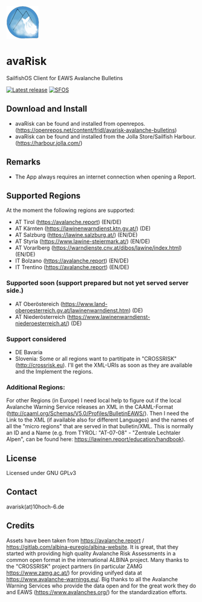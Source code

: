 ![avaRiskLogo](icons/86x86/harbour-avarisk.png)

# avaRisk
SailfishOS Client for EAWS Avalanche Bulletins

[![Latest release](https://img.shields.io/github/v/release/fridlmue/harbour-avarisk)](https://github.com/fridlmue/harbour-avarisk/releases)
[![SFOS](https://img.shields.io/badge/SailfishOS-OpenRepos-1CA198)](https://openrepos.net/content/fridl/avarisk-avalanche-bulletins)

## Download and Install
- avaRisk can be found and installed from openrepos. (https://openrepos.net/content/fridl/avarisk-avalanche-bulletins)
- avaRisk can be found and installed from the Jolla Store/Sailfish Harbour. (https://harbour.jolla.com/)

## Remarks
- The App always requires an internet connection when opening a Report.

## Supported Regions
At the moment the following regions are supported:
- AT Tirol (https://avalanche.report) (EN/DE)
- AT Kärnten (https://lawinenwarndienst.ktn.gv.at/) (DE)
- AT Salzburg (https://lawine.salzburg.at/) (EN/DE)
- AT Styria (https://www.lawine-steiermark.at/) (EN/DE)
- AT Vorarlberg (https://warndienste.cnv.at/dibos/lawine/index.html) (EN/DE)
- IT Bolzano (https://avalanche.report) (EN/DE)
- IT Trentino (https://avalanche.report) (EN/DE)

### Supported soon (support prepared but not yet served server side.)
- AT Oberöstereich (https://www.land-oberoesterreich.gv.at/lawinenwarndienst.htm) (DE)
- AT Niederösterreich (https://www.lawinenwarndienst-niederoesterreich.at/) (DE)

### Support considered
- DE Bavaria
- Slovenia: Some or all regions want to partitipate in "CROSSRISK" (http://crossrisk.eu). I'll get the XML-URIs as soon as they are available and the Implement the regions.

### Additional Regions:
For other Regions (in Europe) I need local help to figure out if the local Avalanche Warning Service releases an XML in the CAAML-Format (http://caaml.org/Schemas/V5.0/Profiles/BulletinEAWS/). Then I need the Link to the XML (if available also for different Languages) and the names of all the "micro regions" that are served in that bulletin/XML. This is normally an ID and a Name (e.g. from TYROL: "AT-07-08" - "Zentrale Lechtaler Alpen", can be found here: https://lawinen.report/education/handbook).

## License
Licensed under GNU GPLv3

## Contact
avarisk(at)10hoch-6.de

## Credits
Assets have been taken from https://avalanche.report / https://gitlab.com/albina-euregio/albina-website. It is great, that they started with providing high quality Avalanche Risk Assessments in a common open format in the international ALBINA project.
Many thanks to the "CROSSRISK" project partners (in particular ZAMG https://www.zamg.ac.at/) for providing unifyed data at https://www.avalanche-warnings.eu/. 
Big thanks to all the Avalanche Warning Services who provide the data open and for the great work they do and EAWS (https://www.avalanches.org/) for the standardization efforts.
